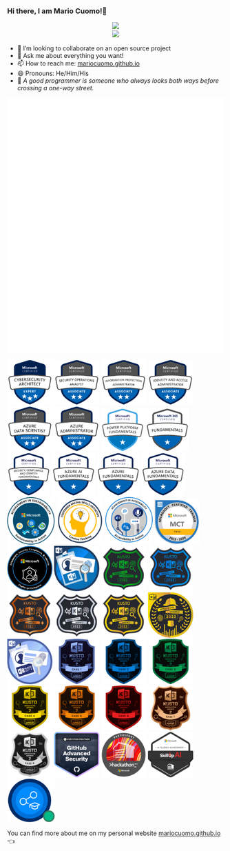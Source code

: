 ### Hi there, I am Mario Cuomo!👋

<div align="center">
  <img src="https://github.com/mariocuomo/mariocuomo.github.io/blob/master/images/me_give.png" width="180"></img><br>
  <img src="https://komarev.com/ghpvc/?username=mariocuomo&color=FAC151"></img><br>
</div>

- 👯 I’m looking to collaborate on an open source project
- 💬 Ask me about everything you want!
- 📫 How to reach me: [mariocuomo.github.io](https://mariocuomo.github.io/)
- 😄 Pronouns: He/Him/His
- 🤔 _A good programmer is someone who always looks both ways before crossing a one-way street._

<!--
- 🔭 I’m currently working on ...
- 🌱 I’m currently learning ...
- 🤔 I’m looking for help with ...
- ⚡ Fun fact: ...
-->


![](https://github.com/mariocuomo/github-stats/blob/master/generated/overview.svg)
![](https://github.com/mariocuomo/github-stats/blob/master/generated/languages.svg)

<img src="https://github.com/mariocuomo/mariocuomo.github.io/blob/master/images/microsoft-certified-cybersecurity-architect-%20expert.png" width="105"></img>
<img src="https://github.com/mariocuomo/mariocuomo.github.io/blob/master/images/microsoft-certified-security-operations-analyst-associate.png" width="105"></img>
<img src="https://github.com/mariocuomo/mariocuomo.github.io/blob/master/images/microsoft-certified-information-protection-administrator-associate.png" width="105"></img>
<img src="https://github.com/mariocuomo/mariocuomo.github.io/blob/master/images/microsoft-certified-identity-and-access-administrator-associate.png" width="105"></img>
<img src="https://github.com/mariocuomo/mariocuomo.github.io/blob/master/images/microsoft-certified-azure-data-scientist-associate.png" width="105"></img>
<img src="https://github.com/mariocuomo/mariocuomo.github.io/blob/master/images/azure-administrator-associate-600x600.png" width="105"></img>
<img src="https://github.com/mariocuomo/mariocuomo.github.io/blob/master/images/microsoft-certified-power-platform-fundamentals.png" width="100"></img>
<img src="https://github.com/mariocuomo/mariocuomo.github.io/blob/master/images/microsoft-365-certified-fundamentals.png" width="100"></img>
<img src="https://github.com/mariocuomo/mariocuomo.github.io/blob/master/images/microsoft-certified-security-compliance-and-identity-fundamentals.png" width="100"></img>
<img src="https://github.com/mariocuomo/mariocuomo.github.io/blob/master/images/microsoft-certified-azure-ai-fundamentals.png" width="100"></img>
<img src="https://github.com/mariocuomo/mariocuomo.github.io/blob/master/images/microsoft-certified-azure-fundamentals.png" width="100"></img>
<img src="https://github.com/mariocuomo/mariocuomo.github.io/blob/master/images/microsoft-certified-azure-data-fundamentals.png" width="100"></img>
<img src="https://github.com/mariocuomo/mariocuomo.github.io/blob/master/images/SustainabilityBadge.jpg" width="110"></img>
<img src="https://github.com/mariocuomo/mariocuomo.github.io/blob/master/images/customer-facing-skills-initiative-creative-thinking.png" width="110"></img>
<img src="https://github.com/mariocuomo/mariocuomo.github.io/blob/master/images/accessibility-in-action.png" width="110"></img>
<img src="https://github.com/mariocuomo/mariocuomo.github.io/blob/master/images/microsoft-certified-trainer-2023-2024.png" width="105"></img>
<img src="https://github.com/mariocuomo/mariocuomo.github.io/blob/master/images/openhack-security-compliance-and-identity.png" width="105"></img>
<img src="https://github.com/mariocuomo/mariocuomo.github.io/blob/master/images/kusto-detective-agency-onboarding.png" width="105"></img>
<img src="https://github.com/mariocuomo/mariocuomo.github.io/blob/master/images/kusto-detective-agency-case-1-badge.1.png" width="105"></img>
<img src="https://github.com/mariocuomo/mariocuomo.github.io/blob/master/images/kusto-detective-agency-case-2-badge.png" width="105"></img>
<img src="https://github.com/mariocuomo/mariocuomo.github.io/blob/master/images/kusto-detective-agency-case-3-badge.1.png" width="105"></img>
<img src="https://github.com/mariocuomo/mariocuomo.github.io/blob/master/images/kusto-detective-agency-case-4-badge.png" width="105"></img>
<img src="https://github.com/mariocuomo/mariocuomo.github.io/blob/master/images/kusto-detective-agency-case-5-badge.png" width="105"></img>
<img src="https://github.com/mariocuomo/mariocuomo.github.io/blob/master/images/kusto-detective-agency-complete.png" width="105"></img>
<img src="https://github.com/mariocuomo/mariocuomo.github.io/blob/master/images/kusto-detective-agency-onboarding.1.png" width="105"></img>
<img src="https://github.com/mariocuomo/mariocuomo.github.io/blob/master/images/kusto-detective-agency-s2e1-badge.png" width="105"></img>
<img src="https://github.com/mariocuomo/mariocuomo.github.io/blob/master/images/kusto-detective-agency-s2e2-badge.png" width="105"></img>
<img src="https://github.com/mariocuomo/mariocuomo.github.io/blob/master/images/kusto-detective-agency-s2e3-badge.png" width="105"></img>
<img src="https://github.com/mariocuomo/mariocuomo.github.io/blob/master/images/new-rank-senior-kusto-detective.png" width="105"></img>
<img src="https://github.com/mariocuomo/mariocuomo.github.io/blob/master/images/new-rank-kusto-senior-detective-ii.png" width="105"></img>
<img src="https://github.com/mariocuomo/mariocuomo.github.io/blob/master/images/kusto-detective-agency-s2e6-badge.png" width="105"></img>
<img src="https://github.com/mariocuomo/mariocuomo.github.io/blob/master/images/kusto-detective-agency-s2e7-badge.png" width="105"></img>
<img src="https://github.com/mariocuomo/mariocuomo.github.io/blob/master/images/kusto-detective-agency-s2e8-badge.png" width="105"></img>
<img src="https://github.com/mariocuomo/mariocuomo.github.io/blob/master/images/github-advanced-security.png" width="105"></img>
<img src="https://github.com/mariocuomo/mariocuomo.github.io/blob/master/images/microsoft-global-hackathon-2023.png" width="105"></img>
<img src="https://github.com/mariocuomo/mariocuomo.github.io/blob/master/images/microsoft-skillup-ai.png" width="105"></img>
<img src="https://github.com/mariocuomo/mariocuomo.github.io/blob/master/images/Neo4j Certified Professional.png" width="110"></img>

You can find more about me on my personal website [mariocuomo.github.io](https://mariocuomo.github.io/) 👈

